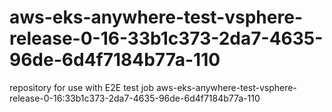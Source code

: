 # aws-eks-anywhere-test-vsphere-release-0-16-33b1c373-2da7-4635-96de-6d4f7184b77a-110
repository for use with E2E test job aws-eks-anywhere-test-vsphere-release-0-16:33b1c373-2da7-4635-96de-6d4f7184b77a-110
